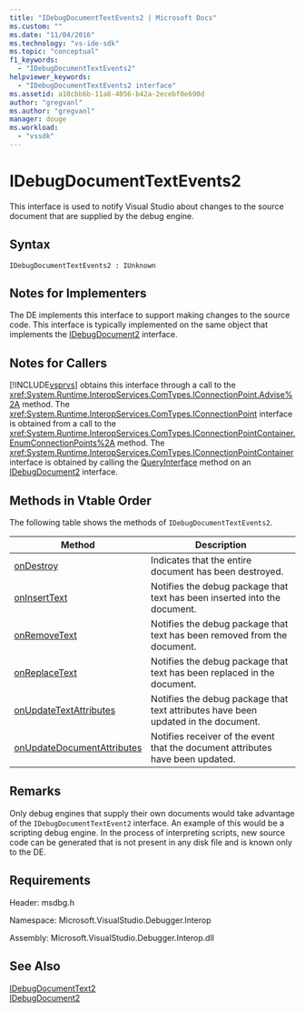 ```yaml
---
title: "IDebugDocumentTextEvents2 | Microsoft Docs"
ms.custom: ""
ms.date: "11/04/2016"
ms.technology: "vs-ide-sdk"
ms.topic: "conceptual"
f1_keywords: 
  - "IDebugDocumentTextEvents2"
helpviewer_keywords: 
  - "IDebugDocumentTextEvents2 interface"
ms.assetid: a10cbb6b-11a8-4056-b42a-2ecebf0e690d
author: "gregvanl"
ms.author: "gregvanl"
manager: douge
ms.workload: 
  - "vssdk"
---
```

# IDebugDocumentTextEvents2
This interface is used to notify Visual Studio about changes to the source document that are supplied by the debug engine.  
  
## Syntax  
  
```  
IDebugDocumentTextEvents2 : IUnknown  
```  
  
## Notes for Implementers  
 The DE implements this interface to support making changes to the source code. This interface is typically implemented on the same object that implements the [IDebugDocument2](../../../extensibility/debugger/reference/idebugdocument2.md) interface.  
  
## Notes for Callers  
 [!INCLUDE[vsprvs](../../../code-quality/includes/vsprvs_md.md)] obtains this interface through a call to the <xref:System.Runtime.InteropServices.ComTypes.IConnectionPoint.Advise%2A> method. The <xref:System.Runtime.InteropServices.ComTypes.IConnectionPoint> interface is obtained from a call to the <xref:System.Runtime.InteropServices.ComTypes.IConnectionPointContainer.EnumConnectionPoints%2A> method. The <xref:System.Runtime.InteropServices.ComTypes.IConnectionPointContainer> interface is obtained by calling the [QueryInterface](/cpp/atl/queryinterface) method on an [IDebugDocument2](../../../extensibility/debugger/reference/idebugdocument2.md) interface.  
  
## Methods in Vtable Order  
 The following table shows the methods of `IDebugDocumentTextEvents2`.  
  
|Method|Description|  
|------------|-----------------|  
|[onDestroy](../../../extensibility/debugger/reference/idebugdocumenttextevents2-ondestroy.md)|Indicates that the entire document has been destroyed.|  
|[onInsertText](../../../extensibility/debugger/reference/idebugdocumenttextevents2-oninserttext.md)|Notifies the debug package that text has been inserted into the document.|  
|[onRemoveText](../../../extensibility/debugger/reference/idebugdocumenttextevents2-onremovetext.md)|Notifies the debug package that text has been removed from the document.|  
|[onReplaceText](../../../extensibility/debugger/reference/idebugdocumenttextevents2-onreplacetext.md)|Notifies the debug package that text has been replaced in the document.|  
|[onUpdateTextAttributes](../../../extensibility/debugger/reference/idebugdocumenttextevents2-onupdatetextattributes.md)|Notifies the debug package that text attributes have been updated in the document.|  
|[onUpdateDocumentAttributes](../../../extensibility/debugger/reference/idebugdocumenttextevents2-onupdatedocumentattributes.md)|Notifies receiver of the event that the document attributes have been updated.|  
  
## Remarks  
 Only debug engines that supply their own documents would take advantage of the `IDebugDocumentTextEvent2` interface. An example of this would be a scripting debug engine. In the process of interpreting scripts, new source code can be generated that is not present in any disk file and is known only to the DE.  
  
## Requirements  
 Header: msdbg.h  
  
 Namespace: Microsoft.VisualStudio.Debugger.Interop  
  
 Assembly: Microsoft.VisualStudio.Debugger.Interop.dll  
  
## See Also  
 [IDebugDocumentText2](../../../extensibility/debugger/reference/idebugdocumenttext2.md)   
 [IDebugDocument2](../../../extensibility/debugger/reference/idebugdocument2.md)